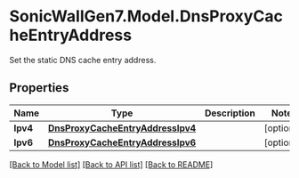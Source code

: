 # SonicWallGen7.Model.DnsProxyCacheEntryAddress
Set the static DNS cache entry address.

## Properties

Name | Type | Description | Notes
------------ | ------------- | ------------- | -------------
**Ipv4** | [**DnsProxyCacheEntryAddressIpv4**](DnsProxyCacheEntryAddressIpv4.md) |  | [optional] 
**Ipv6** | [**DnsProxyCacheEntryAddressIpv6**](DnsProxyCacheEntryAddressIpv6.md) |  | [optional] 

[[Back to Model list]](../README.md#documentation-for-models) [[Back to API list]](../README.md#documentation-for-api-endpoints) [[Back to README]](../README.md)

